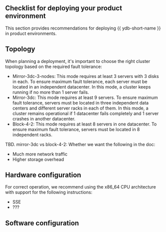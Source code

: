 ## Checklist for deploying your product environment

This section provides recommendations for deploying {{ ydb-short-name }} in product environments.

## Topology

When planning a deployment, it's important to choose the right cluster topology based on the required fault tolerance:

* Mirror-3dc-3-nodes: This mode requires at least 3 servers with 3 disks in each. To ensure maximum fault tolerance, each server must be located in an independent datacenter. In this mode, a cluster keeps running if no more than 1 server fails.
* Mirror-3dc: This mode requires at least 9 servers. To ensure maximum fault tolerance, servers must be located in three independent data centers and different server racks in each of them. In this mode, a cluster remains operational if 1 datacenter fails completely and 1 server crashes in another datacenter.
* Block-4-2: This mode requires at least 8 servers in one datacenter. To ensure maximum fault tolerance, servers must be located in 8 independent racks.

TBD. mirror-3dc vs block-4-2: Whether we want the following in the doc:

- Much more network traffic
- Higher storage overhead

## Hardware configuration

For correct operation, we recommend using the x86_64 CPU architecture with support for the following instructions:

- SSE
- ???

## Software configuration

